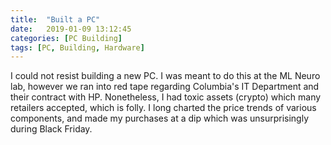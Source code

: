 ```yaml
---
title:  "Built a PC"
date:   2019-01-09 13:12:45
categories: [PC Building]
tags: [PC, Building, Hardware]
---
```


I could not resist building a new PC. I was meant to do this at the ML Neuro lab, however we ran into red tape regarding Columbia's IT Department and their contract with HP. Nonetheless, I had toxic assets (crypto) which many retailers accepted, which is folly. I long charted the price trends of various components, and made my purchases at a dip which was unsurprisingly during Black Friday. 




